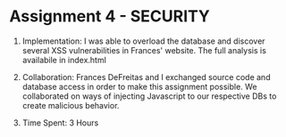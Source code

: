 # Assignment 4 - SECURITY

1. Implementation:
        I was able to overload the database and discover 
        several XSS vulnerabilities in Frances' website. 
        The full analysis is availabile in index.html
        
2. Collaboration: 
        Frances DeFreitas and I exchanged source code and 
database access in order to make this assignment possible.
We collaborated on ways of injecting Javascript to our 
respective DBs to create malicious behavior.


3. Time Spent:
        3 Hours
